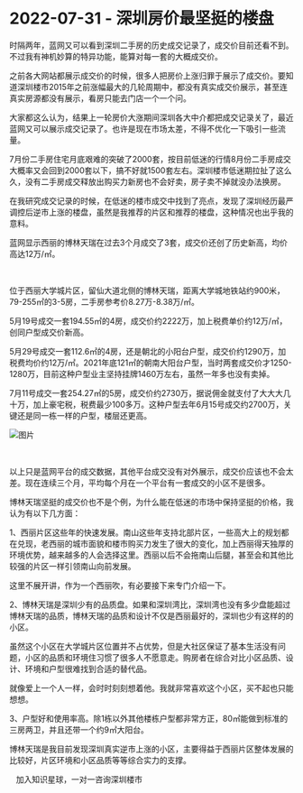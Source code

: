 # 2022-07-31 - 深圳房价最坚挺的楼盘

​时隔两年，蓝网又可以看到深圳二手房的历史成交记录了，成交价目前还看不到。不过我有神机妙算的特异功能，能算对每一套的大概成交价。

​之前各大网站都展示成交价的时候，很多人把房价上涨归罪于展示了成交价。要知道深圳楼市2015年之前涨幅最大的几轮周期中，都没有真实成交价展示，甚至连真实房源都没有展示，看房只能去门店一个一个问。  

大家都这么认为，​结果上一轮房价大涨期间深圳各大中介都把成交记录关了，最近蓝网又可以展示成交记录了。也许是现在市场太差，不得不优化一下吸引一些流量。

7月份二手房住宅月底艰难的突破了2000套，按目前低迷的行情8月份二手房成交大概率又会回到2000套以下，搞不好就1500套左右。深圳楼市低迷期拉扯了这么久，没有二手房成交释放出购买力新房也不会好卖，房子卖不掉就没办法换房。

​在我研究成交记录的时候，在低迷的楼市成交中找到了亮点，发现了深圳经历最严调控后逆市上涨的楼盘，虽然是我推荐的片区和推荐的楼盘，这种情况也出乎我的意料。

蓝网显示西丽的博林天瑞在过去3个月成交了3套，成交价还创了历史新高，均价高达12万/㎡。

​

位于西丽大学城片区，留仙大道北侧的博林天瑞，距离大学城地铁站约900米，79-255㎡的3-5房，二手房参考价8.27万-8.38万/㎡。

5月19号成交一套194.55㎡的4房，成交价约2222万，加上税费单价约12万/㎡，创同户型成交价新高。

5月29号成交一套112.6㎡的4房，还是朝北的小阳台户型，成交价约1290万，加税费均价约12万/㎡。2021年底121㎡的朝南大阳台户型，当时两套成交价才1250-1280万，目前这种户型业主坚持挂牌1460万左右，虽然一年多也没有卖掉。

7月11号成交一套254.27㎡的5房，成交价约2730万，据说佣金就支付了大大大几十万，加上豪宅税，税费最少100多万。这种户型去年6月15号成交约2700万，关键还是同一栋一样的户型，楼层还更高。

![图片](https://mmbiz.qpic.cn/mmbiz_jpg/ooPmibbMdwK0xE8Cf1lmJXUQe8Qzfh7Azvia44icD5Xnw9Yb4AW1lZ7nIoWzibwWNSeShKuXmUhBJS58NgX2537NuA/640?wx_fmt=jpeg&tp=webp&wxfrom=5&wx_lazy=1)

​

以上只是蓝网平台的成交数据，其他平台成交没有对外展示，成交价应该也不会太差。现在连续三个月，平均每个月在一个平台有一套成交的小区不是很多。

博林天瑞坚挺的成交价也不是个例，为什么能在低迷的市场中保持坚挺的价格，我认为有以下几方面：

1、西丽片区这些年的快速发展。南山这些年支持北部片区，一些高大上的规划都在兑现，老西丽的城市面貌和楼市购买力发生了很大的变化，加上西丽得天独厚的环境优势，越来越多的人会选择这里。西丽以后不会拖南山后腿，甚至会和其他比较强的片区一样引领南山向前发展。

这里不展开讲，作为一个西丽吹，有必要接下来专门介绍一下。

2、博林天瑞是深圳少有的品质盘。如果和深圳湾比，深圳湾也没有多少盘能超过博林天瑞的品质，博林天瑞的品质和设计不仅是西丽最好的，​深圳也少有这样的的小区。


虽然这个小区在大学城片区位置并不占优势，但是大社区保证了基本生活没有问题，小区的品质和环境住习惯了很多人不愿意走。购房者在综合对比小区品质、设计、环境和户型很难找到合适的替代品。

就像爱上一个人一样，会时时刻刻想着他。我就非常喜欢这个小区，买不起也只能想想。

3、户型好和使用率高。除1栋以外其他楼栋户型都非常方正，80㎡能做到标准的三房两卫，并且还带一个约9㎡大阳台。

博林天瑞是我目前发现深圳真实逆市上涨的小区，主要得益于西丽片区整体发展的比较好，片区环境和小区品质等等综合实力的支撑。

   加入知识星球，一对一咨询深圳楼市




​